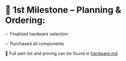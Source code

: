 # 📍 1st Milestone – Planning & Ordering:
✅ Finalized hardware selection

✅ Purchased all components

📄 Full part list and pricing can be found in [hardware.md](Remote_Workstation/hardware.md)